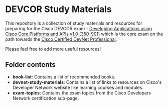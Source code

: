 # DEVCOR Study Materials

This repository is a collection of study materials and resources for preparing for the Cisco DEVCOR exam - [Developing Applications using Cisco Core Platforms and APIs v1.0 (350-901)](https://developer.cisco.com/certification/exam-topic-core/) which is the core exam on the path towards the [Cisco Certified DevNet Professional](https://developer.cisco.com/certification/devnet-professional/#professional-exam-topic-section).

Please feel free to add more useful resources!

## Folder contents

- **book-list**: Contains a list of recommended books.
- **devnet-study-materials**: Contains a list of links to resources on Cisco's Developer Network website like learning courses and modules.
- **exam-topics**: Contains the exam topics from the Cisco Developers Network certification sub-page.

